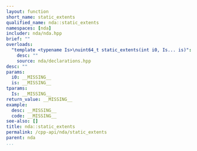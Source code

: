 ```yaml
---
layout: function
short_name: static_extents
qualified_name: nda::static_extents
namespaces: [nda]
includer: nda/nda.hpp
brief: ""
overloads:
  "template <typename Is>\nuint64_t static_extents(int i0, Is... is)":
    desc: ""
    source: nda/declarations.hpp
desc: ""
params:
  i0: __MISSING__
  is: __MISSING__
tparams:
  Is: __MISSING__
return_value: __MISSING__
example:
  desc: __MISSING__
  code: __MISSING__
see-also: []
title: nda::static_extents
permalink: /cpp-api/nda/static_extents
parent: nda
...
```


